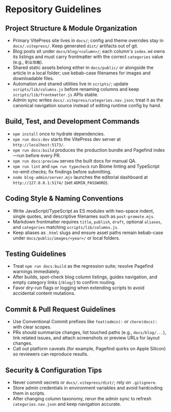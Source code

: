# Repository Guidelines

## Project Structure & Module Organization
- Primary VitePress site lives in `docs/`; config and theme overrides stay in `docs/.vitepress/`. Keep generated `dist/` artifacts out of git.
- Blog posts sit under `docs/blog/<column>/`; each column's `index.md` owns its listings and must carry frontmatter with the correct `categories` value (e.g., `职业攻略`).
- Shared static assets belong either in `docs/public/` or alongside the article in a local folder; use kebab-case filenames for images and downloadable files.
- Automation and shared utilities live in `scripts/`; update `scripts/lib/columns.js` before renaming columns and keep `scripts/lib/frontmatter.js` APIs stable.
- Admin sync writes `docs/.vitepress/categories.nav.json`; treat it as the canonical navigation source instead of editing runtime config by hand.

## Build, Test, and Development Commands
- `npm install` once to hydrate dependencies.
- `npm run docs:dev` starts the VitePress dev server at `http://localhost:5173/`.
- `npm run docs:build` produces the production bundle and Pagefind index—run before every PR.
- `npm run docs:preview` serves the built docs for manual QA.
- `npm run lint` and `npm run typecheck` run Biome linting and TypeScript no-emit checks; fix findings before submitting.
- `node blog-admin/server.mjs` launches the editorial dashboard at `http://127.0.0.1:5174/` (set `ADMIN_PASSWORD`).

## Coding Style & Naming Conventions
- Write JavaScript/TypeScript as ES modules with two-space indent, single quotes, and descriptive filenames such as `post-promote.mjs`.
- Markdown frontmatter requires `title`, `publish`, `draft`, optional `aliases`, and `categories` matching `scripts/lib/columns.js`.
- Keep aliases as `.html` slugs and ensure asset paths remain kebab-case under `docs/public/images/<year>/` or local folders.

## Testing Guidelines
- Treat `npm run docs:build` as the regression suite; resolve Pagefind warnings immediately.
- After builds, spot-check blog column listings, guides navigation, and empty category links (`/blog/`) to confirm routing.
- Favor dry-run flags or logging when extending scripts to avoid accidental content mutations.

## Commit & Pull Request Guidelines
- Use Conventional Commit prefixes like `feat(admin):` or `chore(docs):` with clear scopes.
- PRs should summarize changes, list touched paths (e.g., `docs/blog/...`), link related issues, and attach screenshots or preview URLs for layout changes.
- Call out platform caveats (for example, Pagefind quirks on Apple Silicon) so reviewers can reproduce results.

## Security & Configuration Tips
- Never commit secrets or `docs/.vitepress/dist/`; rely on `.gitignore`.
- Store admin credentials in environment variables and avoid hardcoding them in scripts.
- After changing column taxonomy, rerun the admin sync to refresh `categories.nav.json` and keep navigation accurate.
